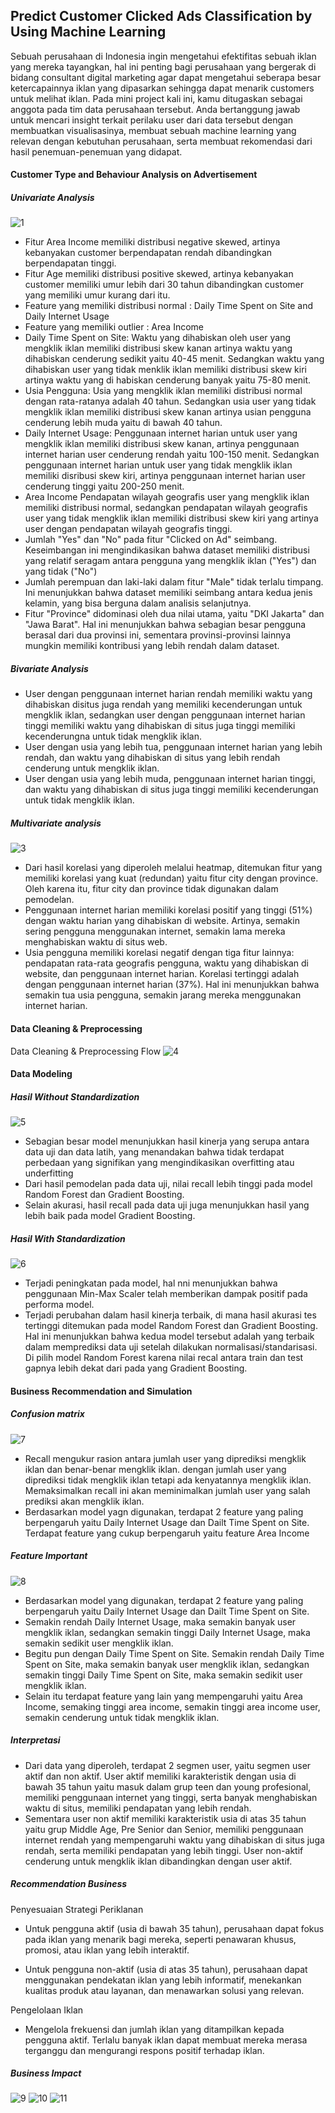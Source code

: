 


## Predict Customer Clicked Ads Classification by Using Machine Learning

Sebuah perusahaan di Indonesia ingin mengetahui efektifitas sebuah iklan yang mereka tayangkan, hal ini penting bagi perusahaan yang bergerak di bidang consultant digital marketing agar dapat mengetahui seberapa besar ketercapainnya iklan yang dipasarkan sehingga dapat menarik customers untuk melihat iklan.
Pada mini project kali ini, kamu ditugaskan sebagai anggota pada tim data perusahaan tersebut. Anda bertanggung jawab untuk mencari insight terkait perilaku user dari data tersebut dengan membuatkan visualisasinya, membuat sebuah machine learning yang relevan dengan kebutuhan perusahaan, serta membuat rekomendasi dari hasil penemuan-penemuan yang didapat.


#### Customer Type and Behaviour Analysis on Advertisement
##### Univariate Analysis
![1](https://github.com/cittamudita/Predict-Customer-Clicked-Ads-Classification-by-Using-Machine-Learning/blob/aa91e7affd8773fbed7bba94e332d55097bebb81/M4_1.png)

- Fitur Area Income memiliki distribusi negative skewed, artinya kebanyakan customer berpendapatan rendah dibandingkan berpendapatan tinggi.
- Fitur Age memiliki distribusi positive skewed, artinya kebanyakan customer memiliki umur lebih dari 30 tahun dibandingkan customer yang memiliki umur kurang dari itu.
- Feature yang memiliki distribusi normal : Daily Time Spent on Site and Daily Internet Usage
- Feature yang memiliki outlier : Area Income
- Daily Time Spent on Site:
Waktu yang dihabiskan oleh user yang mengklik iklan memiliki distribusi skew kanan artinya waktu yang dihabiskan cenderung sedikit yaitu 40-45 menit.
Sedangkan waktu yang dihabiskan user yang tidak menklik iklan memiliki distribusi skew kiri artinya waktu yang di habiskan cenderung banyak yaitu 75-80 menit.
- Usia Pengguna:
Usia yang mengklik iklan memiliki distribusi normal dengan rata-ratanya adalah 40 tahun. Sedangkan usia user yang tidak mengklik iklan memiliki distribusi skew kanan artinya usian pengguna cenderung lebih muda yaitu di bawah 40 tahun.
- Daily Internet Usage:
Penggunaan internet harian untuk user yang mengklik iklan memiliki distribusi skew kanan, artinya penggunaan internet harian user cenderung rendah yaitu 100-150 menit. Sedangkan penggunaan internet harian untuk user yang tidak mengklik iklan memiliki disribusi skew kiri, artinya penggunaan internet harian user cenderung tinggi yaitu 200-250 menit.
- Area Income
Pendapatan wilayah geografis user yang mengklik iklan memiliki distribusi normal, sedangkan pendapatan wilayah geografis user yang tidak mengklik iklan memiliki distribusi skew kiri yang artinya user dengan pendapatan wilayah geografis tinggi.
- Jumlah "Yes" dan "No" pada fitur "Clicked on Ad" seimbang. Keseimbangan ini mengindikasikan bahwa dataset memiliki distribusi yang relatif seragam antara pengguna yang mengklik iklan ("Yes") dan yang tidak ("No")
- Jumlah perempuan dan laki-laki dalam fitur "Male" tidak terlalu timpang. Ini menunjukkan bahwa dataset memiliki seimbang antara kedua jenis kelamin, yang bisa berguna dalam analisis selanjutnya.
-  Fitur "Province" didominasi oleh dua nilai utama, yaitu "DKI Jakarta" dan "Jawa Barat". Hal ini menunjukkan bahwa sebagian besar pengguna berasal dari dua provinsi ini, sementara provinsi-provinsi lainnya mungkin memiliki kontribusi yang lebih rendah dalam dataset.

##### Bivariate Analysis

- User dengan penggunaan internet harian rendah memiliki waktu yang dihabiskan disitus juga rendah yang memiliki kecenderungan untuk mengklik iklan, sedangkan user dengan penggunaan internet harian tinggi memiliki waktu yang dihabiskan di situs juga tinggi memiliki kecenderungna untuk tidak mengklik iklan.
- User dengan usia yang lebih tua, penggunaan internet harian yang lebih rendah, dan waktu yang dihabiskan di situs yang lebih rendah cenderung untuk mengklik iklan.
- User dengan usia yang lebih muda, penggunaan internet harian tinggi, dan waktu yang dihabiskan di situs juga tinggi memiliki kecenderungan untuk tidak mengklik iklan.

##### Multivariate analysis
![3](https://github.com/cittamudita/Predict-Customer-Clicked-Ads-Classification-by-Using-Machine-Learning/blob/aa91e7affd8773fbed7bba94e332d55097bebb81/M4-3.jpeg)

- Dari hasil korelasi yang diperoleh melalui heatmap, ditemukan fitur yang memiliki korelasi yang kuat (redundan) yaitu fitur city dengan province. Oleh karena itu, fitur city dan province tidak digunakan dalam pemodelan.
- Penggunaan internet harian memiliki korelasi positif yang tinggi (51%) dengan waktu harian yang dihabiskan di website. Artinya, semakin sering pengguna menggunakan internet, semakin lama mereka menghabiskan waktu di situs web.
- Usia pengguna memiliki korelasi negatif dengan tiga fitur lainnya: pendapatan rata-rata geografis pengguna, waktu yang dihabiskan di website, dan penggunaan internet harian. Korelasi tertinggi adalah dengan penggunaan internet harian (37%). Hal ini menunjukkan bahwa semakin tua usia pengguna, semakin jarang mereka menggunakan internet harian.



#### Data Cleaning & Preprocessing
Data Cleaning & Preprocessing Flow
![4](https://github.com/cittamudita/Predict-Customer-Clicked-Ads-Classification-by-Using-Machine-Learning/blob/aa91e7affd8773fbed7bba94e332d55097bebb81/M4_4.jpeg)

#### Data Modeling
#####  Hasil Without Standardization
![5](https://github.com/cittamudita/Predict-Customer-Clicked-Ads-Classification-by-Using-Machine-Learning/blob/aa91e7affd8773fbed7bba94e332d55097bebb81/M4-5.jpeg)
-   Sebagian besar model menunjukkan hasil kinerja yang serupa antara data uji dan data latih, yang menandakan bahwa tidak terdapat perbedaan yang signifikan yang mengindikasikan overfitting atau underfitting
-   Dari hasil pemodelan pada data uji, nilai recall lebih tinggi pada model Random Forest dan Gradient Boosting.
-   Selain akurasi, hasil recall pada data uji juga menunjukkan hasil yang lebih baik pada model Gradient Boosting.

##### Hasil With Standardization
![6](https://github.com/cittamudita/Predict-Customer-Clicked-Ads-Classification-by-Using-Machine-Learning/blob/aa91e7affd8773fbed7bba94e332d55097bebb81/M4-6.jpeg)
-   Terjadi peningkatan pada model, hal nni menunjukkan bahwa penggunaan Min-Max Scaler telah memberikan dampak positif pada performa model.
-   Terjadi perubahan dalam hasil kinerja terbaik, di mana hasil akurasi tes tertinggi ditemukan pada model Random Forest dan Gradient Boosting. Hal ini menunjukkan bahwa kedua model tersebut adalah yang terbaik dalam memprediksi data uji setelah dilakukan normalisasi/standarisasi. Di pilih model Random Forest karena nilai recal antara train dan test gapnya lebih dekat dari pada yang Gradient Boosting.

#### Business Recommendation and Simulation
##### Confusion matrix
![7](https://github.com/cittamudita/Predict-Customer-Clicked-Ads-Classification-by-Using-Machine-Learning/blob/aa91e7affd8773fbed7bba94e332d55097bebb81/M4-7.jpeg)
- Recall mengukur rasion antara jumlah user yang diprediksi mengklik iklan dan benar-benar mengklik iklan. dengan jumlah user yang diprediksi tidak mengklik iklan tetapi ada kenyatannya mengklik iklan. Memaksimalkan recall ini akan meminimalkan jumlah user yang salah prediksi akan mengklik iklan.
- Berdasarkan model yagn digunakan, terdapat 2 feature yang paling berpengaruh yaitu Daily Internet Usage dan Dailt Time Spent on Site. Terdapat feature yang cukup berpengaruh yaitu feature Area Income
  
##### Feature Important
![8](https://github.com/cittamudita/Predict-Customer-Clicked-Ads-Classification-by-Using-Machine-Learning/blob/aa91e7affd8773fbed7bba94e332d55097bebb81/M4-8.jpeg)
- Berdasarkan model yang digunakan, terdapat 2 feature yang paling berpengaruh yaitu Daily Internet Usage dan Dailt Time Spent on Site.
- Semakin rendah Daily Internet Usage, maka semakin banyak user mengklik iklan, sedangkan semakin tinggi Daily Internet Usage, maka semakin sedikit user mengklik iklan.
- Begitu pun dengan Daily Time Spent on Site. Semakin rendah Daily Time Spent on Site, maka semakin banyak user mengklik iklan, sedangkan semakin tinggi Daily Time Spent on Site, maka semakin sedikit user mengklik iklan.
- Selain itu terdapat feature yang lain yang mempengaruhi yaitu Area Income, semaking tinggi area income, semakin tinggi area income user, semakin cenderung untuk tidak mengklik iklan.
  
##### Interpretasi
- Dari data yang diperoleh, terdapat 2 segmen user, yaitu segmen user aktif dan non aktif.
User aktif memiliki karakteristik dengan usia di bawah 35 tahun yaitu masuk dalam grup teen dan young profesional, memiliki penggunaan internet yang tinggi, serta banyak menghabiskan waktu di situs, memiliki pendapatan yang lebih rendah.
- Sementara user non aktif memiliki karakteristik usia di atas 35 tahun yaitu grup Middle Age, Pre Senior dan Senior, memiliki penggunaan internet rendah yang mempengaruhi waktu yang dihabiskan di situs juga rendah, serta memiliki pendapatan yang lebih tinggi. User non-aktif cenderung untuk mengklik iklan dibandingkan dengan user aktif.
  
##### Recommendation Business
Penyesuaian Strategi Periklanan
-   Untuk pengguna aktif (usia di bawah 35 tahun), perusahaan dapat fokus pada iklan yang menarik bagi mereka, seperti penawaran khusus, promosi, atau iklan yang lebih interaktif.
    
-   Untuk pengguna non-aktif (usia di atas 35 tahun), perusahaan dapat menggunakan pendekatan iklan yang lebih informatif, menekankan kualitas produk atau layanan, dan menawarkan solusi yang relevan.
    
Pengelolaan Iklan
-   Mengelola frekuensi dan jumlah iklan yang ditampilkan kepada pengguna aktif. Terlalu banyak iklan dapat membuat mereka merasa terganggu dan mengurangi respons positif terhadap iklan.

##### Business Impact
![9](https://github.com/cittamudita/Predict-Customer-Clicked-Ads-Classification-by-Using-Machine-Learning/blob/aa91e7affd8773fbed7bba94e332d55097bebb81/M4-9.jpeg)
![10](https://github.com/cittamudita/Predict-Customer-Clicked-Ads-Classification-by-Using-Machine-Learning/blob/aa91e7affd8773fbed7bba94e332d55097bebb81/M4-10.jpeg)
![11](https://github.com/cittamudita/Predict-Customer-Clicked-Ads-Classification-by-Using-Machine-Learning/blob/aa91e7affd8773fbed7bba94e332d55097bebb81/M4-11.jpeg)
